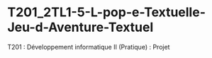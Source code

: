 # T201_2TL1-5-L-pop-e-Textuelle-Jeu-d-Aventure-Textuel
T201 : Développement informatique II (Pratique) : Projet
